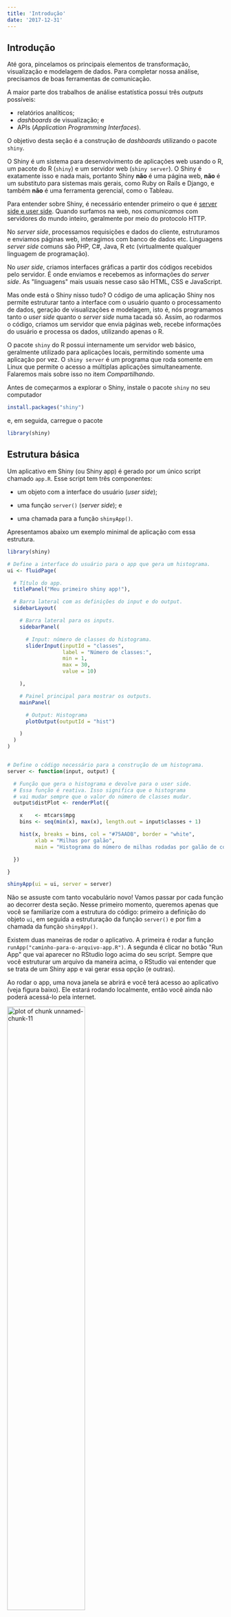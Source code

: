 ```yaml
---
title: 'Introdução'
date: '2017-12-31'
---
```







## Introdução

Até gora, pincelamos os principais elementos de transformação, visualização e modelagem de dados. Para completar nossa análise, precisamos de boas ferramentas de comunicação.

A maior parte dos trabalhos de análise estatística possui três *outputs* possíveis: 

- relatórios analíticos;
- *dashboards* de visualização; e
- APIs (*Application Programming Interfaces*).

O objetivo desta seção é a construção de *dashboards* utilizando o pacote `shiny`.

O Shiny é um sistema para desenvolvimento de aplicações web usando o R, um pacote do R (`shiny`) e um servidor web (`shiny server`). O Shiny é exatamente isso e nada mais, portanto Shiny **não** é uma página web, **não** é um substituto para sistemas mais gerais, como Ruby on Rails e Django, e também **não** é uma ferramenta gerencial, como o Tableau.

Para entender sobre Shiny, é necessário entender primeiro o que é [server side e user side](http://programmers.stackexchange.com/a/171210 "diferencas"). Quando surfamos na web, nos _comunicamos_ com servidores do mundo inteiro, geralmente por meio do protocolo HTTP.

No *server side*, processamos requisições e dados do cliente, estruturamos e enviamos páginas web, interagimos com banco de dados etc. Linguagens *server side* comuns são PHP, C#, Java, R etc (virtualmente qualquer linguagem de programação).

No *user side*, criamos interfaces gráficas a partir dos códigos recebidos pelo servidor. É onde enviamos e recebemos as informações do *server side*. As "linguagens" mais usuais nesse caso são HTML, CSS e JavaScript.

Mas onde está o Shiny nisso tudo? O código de uma aplicação Shiny nos permite estruturar tanto a interface com o usuário quanto o processamento de dados, geração de visualizações e modelagem, isto é, nós programamos tanto o *user side* quanto o *server side* numa tacada só. Assim, ao rodarmos o código, criamos um servidor que envia páginas web, recebe informações do usuário e processa os dados, utilizando apenas o R.

O pacote `shiny` do R possui internamente um servidor web básico, geralmente utilizado para aplicações locais, permitindo somente uma aplicação por vez. O `shiny server` é um programa que roda somente em Linux que permite o acesso a múltiplas aplicações simultaneamente. Falaremos mais sobre isso no item *Compartilhando*.

Antes de começarmos a explorar o Shiny, instale o pacote `shiny` no seu computador


```r
install.packages("shiny")
```

e, em seguida, carregue o pacote


```r
library(shiny)
```

## Estrutura básica

Um aplicativo em Shiny (ou Shiny app) é gerado por um único script chamado `app.R`. Esse script tem três componentes:

- um objeto com a interface do usuário (*user side*);

- uma função `server()` (*server side*); e

- uma chamada para a função `shinyApp()`.

Apresentamos abaixo um exemplo minimal de aplicação com essa estrutura.


```r
library(shiny)

# Define a interface do usuário para o app que gera um histograma.
ui <- fluidPage(

  # Título do app.
  titlePanel("Meu primeiro shiny app!"),

  # Barra lateral com as definições do input e do output.
  sidebarLayout(

    # Barra lateral para os inputs.
    sidebarPanel(

      # Input: número de classes do histograma.
      sliderInput(inputId = "classes",
                  label = "Número de classes:",
                  min = 1,
                  max = 30,
                  value = 10)

    ),

    # Painel principal para mostrar os outputs.
    mainPanel(

      # Output: Histograma
      plotOutput(outputId = "hist")

    )
  )
)


# Define o código necessário para a construção de um histograma.
server <- function(input, output) {

  # Função que gera o histograma e devolve para o user side.
  # Essa função é reativa. Isso significa que o histograma
  # vai mudar sempre que o valor do número de classes mudar.
  output$distPlot <- renderPlot({

    x    <- mtcars$mpg
    bins <- seq(min(x), max(x), length.out = input$classes + 1)

    hist(x, breaks = bins, col = "#75AADB", border = "white",
         xlab = "Milhas por galão",
         main = "Histograma do número de milhas rodadas por galão de combustível.")

  })

}

shinyApp(ui = ui, server = server)
```

Não se assuste com tanto vocabulário novo! Vamos passar por cada função ao decorrer desta seção. Nesse primeiro momento, queremos apenas que você se familiarize com a estrutura do código: primeiro a definição do objeto `ui`, em seguida a estruturação da função `server()` e por fim a chamada da função `shinyApp()`.

Existem duas maneiras de rodar o aplicativo. A primeira é rodar a função `runApp("caminho-para-o-arquivo-app.R")`. A segunda é clicar no botão "Run App" que vai aparecer no RStudio logo acima do seu script. Sempre que você estruturar um arquivo da maneira acima, o RStudio vai entender que se trata de um Shiny app e vai gerar essa opção (e outras).

Ao rodar o app, uma nova janela se abrirá e você terá acesso ao aplicativo (veja figura baixo). Ele estará rodando localmente, então você ainda não poderá acessá-lo pela internet.

<img src="figures/app_minimal.png" title="plot of chunk unnamed-chunk-11" alt="plot of chunk unnamed-chunk-11" width="60%" height="60%" />

Minimize a janela e veja no seu console que a sessão do R estará ocupada rodando o aplicativo. Assim, um Shiny app terá sempre uma sessão de R rodando por trás.

Você pode interagir com o app mudando o número de classes no *slider* gerado à esquerda. Sempre que você mudar o valor, o gráfico será atualizado automaticamente.

Para encerrar o aplicativo, basta fechar a janela. Observe no console que a sessão volta a ficar disponível.

Agora que você já conhece melhor a estrutura de um Shiny app, vamos entender melhor como construí-lo, começando com a interface do usuário.




## User side

Tudo o que será apresentado ao usuário está guardado no objeto `ui`, que nada mais é do que um código HTML. Experimente rodar uma função do *user side* no console. O que você receberá será sempre um código HTML.


```r
fluidPage()
```

<!--html_preserve--><div class="container-fluid"></div><!--/html_preserve-->

A função `fluidPage()` utilizada como exemplo acima é utilizada pelo Shiny para criar um display que automaticamente ajusta as dimensões da janela do navegador do usuário. Os elementos da interface do usuário são então colocados dentro dessa função. Veja um exemplo:


```r
ui <- fluidPage(
  titlePanel("Título"),

  sidebarLayout(
    sidebarPanel("Painel lateral"),
    mainPanel("Painel principal")
  )
)
```

O objeto `ui` acima gerará a seguinte interface:

<img src="figures/ui1.png" title="plot of chunk unnamed-chunk-14" alt="plot of chunk unnamed-chunk-14" width="60%" height="60%" />

As funções `titlePanel()` e `sidebarLayout()` são os argumentos da função `fluidPage()`. A primeira gera o título "Título", enquanto a segunda estrutura um layout com barra lateral para o app.

A função `sidebarLayout()` recebe dois argumentos: 

- `sidebarPanel()` - estrutura o painel na barra lateral; e
- `mainPanel()` - estrutura o painel principal.

Essa é uma das estruturas mais simples e populares para a interface de usuário de um Shiny app.

Note que nós criamos apenas títulos e painéis. Não há nada com o que o usuário possa interagir. Para isso, precisamos adicionar os *inputs*.

### inputs

Na prática, inputs são widgets que possibilitam a interação do usuário com o app. Eles recebem um valor escolhido pelo usuário e o envia para o *server side*. Segue uma lista dos principais inputs utilizados num Shiny app:

- `actionButton()` - botão para executar uma ação.
- `checkboxGroupInput()` - 	um grupo de *check boxes*.
- `checkboxInput()` -	um único *check box*.
- `dateInput()` -	um calendário para seleção de data.
- `dateRangeInput()` -	um par de calendários para escolher um intervalo de datas.
- `fileInput()` -	uma ferramenta para auxiliar o upload de arquivos.
- `numericInput()` -	Um campo para enviar números.
- `radioButtons()` -	Um conjunto de botões para seleção.
- `selectInput()` -	Um *select box* com um conjunto de opções.
- `sliderInput()` -	Um slider.
- `textInput()` -	Um campo para enviar texto.

No nosso primeiro exemplo, no item anterior, nós utilizamos um `sliderInput()` para interagir com o número de classes do histograma.


```r
ui <- fluidPage(

    titlePanel("Meu primeiro shiny app!"),

  sidebarLayout(
    sidebarPanel(
      sliderInput(inputId = "classes",
                  label = "Número de classes:",
                  min = 1,
                  max = 30,
                  value = 10)
    ),

    mainPanel(
      plotOutput(outputId = "hist")
    )
  )
)
```

Repare que a função `sliderInput()` recebe alguns argumentos. O mais importante é o `inputId=`. Esse argumento definirá o nome que usaremos para chamar esse input dentro do server. O argumento `label=` recebe o texto que aparecerá no widget, ajudando o usuário a entender o que o input controla. 

Cada input terá argumentos específicos da própria função. Assim, se você nunca usou um determinado input, procure no `help()` da função quais são os argumentos que ela recebe. No caso da `sliderInput()`, podemos controlar o valor mínimo do slider (`min = 1`), o valor máximo (`max = 30`) e o valor padrão (`value = 10`).

Agora que já sabemos como enviar objetos para o *server side*, vamos ver como receber as suas saídas.

### outputs

No exemplo do histograma, o input do nosso app era o número de classes e o output era o próprio histograma. Veja que no objeto `ui` temos o seguinte código:


```r
mainPanel(
      plotOutput(outputId = "distPlot")
    )
```

Isso quer dizer que vamos receber um output do tipo "plot" (gráfico) do servidor e colocá-lo dentro do `mainPanel()`. 

Da mesma forma que há uma função para cada tipo de input, há uma função para cada tipo de output:

- `dataTableOutput()` -	para data frames.
- `htmlOutput()` ou `uiOutput()` - para código HTML.
- `imageOutput()` - para imagens.
- `plotOutput()` - para gráficos.
- `tableOutput()` - para tabelas.
- `textOutput()` - para textos.
- `verbatimTextOutput()` - para textos não-formatados.

Assim como as funções de input, funções de output recebem um argumento de identificação, o `outputId=`. Esse argumento recebe uma string que representa o nome utilizado no *server side* para se referir a esse output. Consulte o `help()` de cada função para saber mais sobre os argumentos adicionais.

Criados os inputs e outputs do app, agora precisamos manipulá-los no *server side*. Vamos ver como fazer isso.



## Server side

Com a interface do usuário estruturada, precisamos agora implementar a função `server()`. Nela, colocaremos as instruções para gerar os outputs que nós vemos no *user side* a partir dos valores dos inputs que o usuário escolher.

A primeira coisa que precisamos fazer é defini-la. A função `server()` será sempre uma função que recebe dois argumentos: `input` e `output`. 


```r
server <- function(input, output) {
  
  # Código
  
}
```

A partir daí, precisamos seguir três regras:

1. Todos os outputs estão numa lista chamada `output`. Assim, como no exemplo do histograma nós chamamos o gráfico de `hist`, para nos referirmos a ele no *server side* utilizaremos `output$hist`.

2. Os outputs devem ser construídos com funções `render_()`. Existe uma função `render_()` para cada tipo de objeto. As principais são:

- `renderDataTable()` - data frames.
- `renderImage()` -	imagens.
- `renderPlot()` - gráficos.
- `renderPrint()` - qualquer printed output.
- `renderTable()` - data frames, matrizes, e outras estruturas em forma de tabela.
- `renderText()` - strings.
- `renderUI()` - um elemento do UI ou HTML.

O argumento dessas funções será sempre um bloco de código, usado para gerar o output desejado. Repare que para gerar o histograma, utilizamos a função `renderPlot()`.

3. Da mesma forma que os outputs, todos os inputs estão numa lista chamada `input`. Assim, para acessar o valor escolhido para o número de classes no exemplo do histograma, utilizaremos `input$classes`.

Agora já conseguimos entender o código do nosso exemplo.


```r
server <- function(input, output) {

  output$distPlot <- renderPlot({

    x    <- mtcars$mpg
    bins <- seq(min(x), max(x), length.out = input$classes + 1)

    hist(x, breaks = bins, col = "#75AADB", border = "white",
         xlab = "Milhas por galão",
         main = "Histograma do número de milhas rodadas por galão de combustível.")

  })

}
```

Repare nas `{}` dentro da função `renderPlot()`. Elas permitem que qualquer estrutura de código possa ser passada como argumento. Podemos então pular linhas e indentar nosso código normalmente dentro das funções `render_()`.

Sempre que você usar um input dentro de uma função `render_()`, o seu output se tornará reativo ao valor do input. Isso significa que, sempre que o usuário mudar o valor do input, o Shiny atualizará automaticamente o valor dentro da lista e também todas as funções `render_()` que dependam dele.

No nosso exemplo, sempre que o usuário mudar o número de classes no *slider*, o aplicativo atualizará o valor de `input$classes` e rodará novamente o código dentro da função `renderPlot()`. Assim, o objeto `output$hist` será atualizado.

A reatividade é um princípio essencial dentro do Shiny, e saber usá-la é primordial para que o aplicativo funcione corretamente e de forma eficiente. A seguir, exploraremos mais a fundo esse conceito e apresentaremos funções que auxiliam a manipular a reatividade.




## Reatividade

Para entender melhor como funciona a reatividade no Shiny, podemos pensar em uma fórmula do Excel. Se colocamos uma fórmula na célula A1 que utiliza as células B1 e C1, sempre que atualizarmos os valores de B1 e C1, o valor em A1 será automaticamente atualizado.

No Shiny, a ideia é exatamente a mesma. A diferença é que em vez de células, temos inputs e outputs. 

O fluxo de reatividade será sempre conduzido por valores e funções reativas. Os objetos dentro da lista `input` são os principais objetos reativos e as funções `render_()` são as principais funções reativas. 

Um fluxo básico seria o seguinte:

1. O usuário altera o valor do input `x`.
2. O valor reativo `input$x` é invalidado.
3. Toda função reativa que depender de `input$x` é notificada.
4. Essas funções verificam qual é o novo valor de `input$x` e atualizam suas saídas.

**Lembre-se**: valores reativos só trabalham com funções reativas. Tente, por exemplo, colocar um valor reativo dentro de uma função não-reativa.


```r
library(shiny)

ui <- fluidPage(
  sidebarLayout(
    sidebarPanel(
      numericInput(inputId = "num",
                   label = "Número  de observações",
                   value = 100)
    ),
    mainPanel(plotOutput(outputId = "hist"))
  )
)

server <- function(input, output) {
  
  hist(rnorm(input$num))
  
}

shinyApp(ui = ui, server = server)
```

Você receberá uma mensagem do tipo:

```
Error in .getReactiveEnvironment()\$currentContext() : 
  Operation not allowed without an active reactive context. (You tried to do something that can only be done from inside a reactive expression or observer.)
```
A forma correta seria usar a função `renderPlot()`.


```r
library(shiny)

ui <- fluidPage(
  sidebarLayout(
    sidebarPanel(
      numericInput(inputId = "num",
                   label = "Número  de observações",
                   value = 100)
    ),
    mainPanel(plotOutput(outputId = "hist"))
  )
)

server <- function(input, output) {
  
  output$hist <- renderPlot({hist(rnorm(input$num))})
  
}

shinyApp(ui = ui, server = server)
```

O Shiny disponibiliza funções para manipular a reatividade, alterando o fluxo básico apresentado acima.

- `reactive()` - Usada para criar objetos reativos. Elas funcionam tal como as funções `render_()`, mas não geram outputs para o *user side*.

- `isolate()` - Usada para inserir valores reativos dentro de funções reativas sem criar um fluxo de reatividade.

- `observeEvent()` - Usada como um gatilho para rodar código dentro do servidor. Esse código se refere a alguma ação, como imprimir uma mensagem no console ou salvar um arquivo. Geralmente usada com a função `actionButton()`, que criam botões de ação no *user side*. A função recebe um valor reativo e um bloco de código. Ela rodará o código sempre que o valor reativo especificado for atualizado. Valores reativos dentro do código que não o especificado funcionarão como se estivesse com `isolate()`.

- `observe()` - Também usada como um gatilho para rodar código no servidor, mas, diferentemente da `observeEvent()`, vai responder a qualquer valor reativo que estiver dentro do código. 

- `eventReactive()` - Funciona como a `oberserveEvent()`, mas em vez de executar uma ação, essa função é utilizada para criar valores reativos condicionados à atualização do valor reativo especificado como argumento. 
- `reactiveValues()` - Cria uma lista de valores reativos que podem ser manipulados no código.

A melhor dica para orientar a utilização dessas funções é fazer com que o seu código rode o menor número de vezes possível. Em um app complexo, saber o que deve ser ou não reativo pode não ser trivial. Por isso, o domínio desse conceito e dessas funções é importante para que o seu aplicativo seja eficiente, principalmente quando ele for ser utilizado por várias pessoas ao mesmo tempo.

Acesse o `help()` para mais informações sobre essas funções. Um tutorial muito mais completo sobre reatividade está disponível na [página do Shiny no site do Rstudio](https://shiny.rstudio.com/tutorial/written-tutorial/lesson6/).



## Costumizando aparência

Como já vimos na introdução desta seção, o objeto `ui` nada mais é do que um código em HTML estruturado pela função `fluidPage()`.

Quem conhece um pouco de HTML sabe que adicionamos conteúdo estático a uma página web a partir de tags. 

```
<div class = "container-fluid">
  <h1> Título </h1>
  <p style = "font-family: import">
    Veja exemplos de aplicativos na
    <a href = "https://shiny.rstudio.com/gallery/"> Shiny Gallery </a>
  </p>
</div>
```
Não se preocupe em entender o código acima. Ele é apenas um exemplo de como as tags funcionam no HTML. Veja, por exemplo, que a tag `<h1>` é utilizada para criar um título, a tag `<p>` cria parágrafos e a tag `<a>` cria hiperlinks. A tag `<div>` cria seções dentro da página com um mesmo estilo ou formato.

No Shiny, também podemos trabalhar com tags utilizando a função `tags()`. Essa função, na verdade, é uma lista de funções que mimetizam as tags do HTML. Veja as principais:

`tags$h1()` - Cria um título.
`tags$a()` - Cria um hiperlink.
`tags$p()` - Cria um parágrafo.
`tags$em()` - Formata o texto em itálico.
`tags$code()` - Formata o texto em código. 
`tags$strong()` - Formata o texto em negrito.
`tags$br()` - Pula uma linha.
`tags$hr()` - Cria uma linha horizontal.
`tags$img()` - Adiciona uma imagem (é preciso salvá-la em um subdiretório chamado `www`).


```r
library(shiny)

ui <- fluidPage(
  tags$h1("Utilizando tags no Shiny"),
  tags$hr(),
  h3("Uma visão geral"),
  br(),
  tags$p("O", strong("Shiny"), "permite a utilização de", tags$em("tags"),
         "assim como fazemons em", tags$code("HTML"), ".")
)

server <- function(input, output) {

}

shinyApp(ui, server)
```

<img src="figures/app-tags.png" title="plot of chunk unnamed-chunk-22" alt="plot of chunk unnamed-chunk-22" width="60%" height="60%" />


Algumas dessas funções vêm com um `wrapper` do tipo `nome-da-tag()`. Por exemplo, as funções `tags$h1()` e `h1()` são equivalentes.

Se você for bom em programação web, é possível escrever o objeto `ui` diretamente em HTML. Para passar código em HTML diretamente para a função `fluidPage()`, utilize a função `HTML()`.

Uma outra forma de customizar a aparência do seu app é alterar o layout da página. 

A página de um Shiny app tem sempre três dimensões: altura, largura e profundidade. Utilizando a função `fluidPage()`, a altura e a profundidade são variáveis, isto é, você pode controlá-las à vontade, mas a largura é fixa, formando um grid de 12 unidades. Essa unidades são adimensionais, o que significa que o app sempre vai se redimensionar para se ajustar a qualquer tela, sem criar uma barra de rolagem horizontal.

Para alterar o layout da página, você precisa usar as funções de layout:

- `fluidRow()` - Orienta a posição dos objetos dentro de uma mesma linha.
- `column()` - Orienta a posição dos objetos dentro de uma mesma coluna.
- `fixedPage()` - Usada no lugar da `fluidPage()`. Ela limita o seu comprimento em 940px em uma tela padrão e 724px ou 1170px em telas menores ou maiores respectivamente.
- `fixedRow()` - Usada no lugar de `fluidRow()` dentro da função `fixedPage()`.
- `navbarPage()` - Cria um layout de navegação por abas. Cada aba representa um nível de profundidade do aplicativo.
- `dashboardPage()` - Função do pacote `shinydashboad`. Usada para criar dashboards com o Shiny.


```r
library(shiny)

ui <- fluidPage(
  fluidRow(
    titlePanel("Modificando o layout do app"),
    column(3,
           h3("Coluna de tamanho 3"),
           sliderInput(inputId = "slider",
                       label = "Um slider",
                       min = 1,
                       max = 30,
                       value = 20)),
    column(6,
           h3("Coluna de tamanho 9"),
           radioButtons(inputId = "botao",
                        label = "Escolha",
                        choices = c("Sim", "Não"))),
    column(3,
           h3("Coluna de tamanho 3"),
           tags$p("A largura da página é um grid de tamanho 12."))
  ),
  fluidRow(
    tags$a("Interact. Analyze.
           Communicate. Take a fresh,
           interactive approach to telling
           your data story with Shiny. Let users interact with
           your data and your analysis. And do it all with R.
           Shiny is an R package that makes it easy to build
           interactive web apps straight from R.
           You can host standalone apps on a webpage or embed
           them in R Markdown documents or build dashboards.
           You can also extend your Shiny apps with CSS themes,
           htmlwidgets, and JavaScript actions.",
           href = "https://shiny.rstudio.com/")
  )
)

server <- function(input, output) {

}

shinyApp(ui, server)

```

<img src="figures/app-layout.png" title="plot of chunk unnamed-chunk-24" alt="plot of chunk unnamed-chunk-24" width="60%" height="60%" />

A profundidade em um Shiny app é acessada utilizando abas e painéis. As principais funções para trabalhar com essa feature são: `wellPanel()`, `tabPanel()`,  `tabsetPanel()` e `navlistPanel()`.

Deixamos como exercício entender a utilização de cada uma dessas funções. Lembre-se sempre de olhar o `help()` e visitar o [tutorial completo do Shiny](https://shiny.rstudio.com/tutorial/) no site do RStudio.

Também é possível trabalhar com CSS dentro do Shiny. Por padrão, o Shiny usa o framework [Bootstrap³](getbootstrap.com). Se você quiser usar um arquivo `.css` próprio, você precisa colocá-lo em um subdiretório chamado `www` e especificar o nome do arquivo no argumento `theme=` das funções `fluidPage()` ou `fixedPage()`.

Há outras duas formas de alterar o CSS. A primeira é utilizar a função `tags$style()` para alterar o CSS global. A segunda é modificar o argumento `style=` dentro das funções `tags$_()`. Assista a última parte [desse vídeo tutorial](https://shiny.rstudio.com/tutorial/) para mais informações.
   



## Compartilhando

Para compartilhar o seu app online, o Shiny oferece duas opções: o Shiny Server e o shinyapps.io. Veja a seguir mais detalhes sobre cada uma dessas opções.

**Nota**: independente da opção escolhida, para o compartilhamento online funcionar, o script com o código precisa ter o nome `app.R`.

### Shiny Server

O Shiny Server é um programa *backend* gratuito que monta um servidor web em linux feito para hospedar aplicativos em Shiny.

Para download, instruções de uso e mais informações, acesse o site: https://www.rstudio.com/products/shiny/shiny-server/.

O Shiny Server também tem uma versão paga, o [Shiny Server Pro](https://www.rstudio.com/products/shiny-server-pro/), que disponibiliza ferramentas de segurança, performance, gerencialmente e suporte.

### shinyapps.io

O shinyapps.io é um sistema do RStudio (que envolve tanto um pacote do R como uma página web) para a hospedagem de aplicativos em Shiny. As vantagens de se usar esse serviço são as seguintes:

- Você não vai precisar contratar um serviço de hospedagem nem configurar um servidor Linux.

- Ele é escalável, isto é, quando muita gente começa a usar o seu app, o servidor vai alocar mais processamento automaticamente para não perder performance.

- É seguro, fácil de usar e tem um versão gratuita.

Para começar a usar o shinyapps.io, você precisa:

**1.** Instalar o pacote `rsconnect`.


```r
devtools::install_github("rstudio/rsconnect")
```

**2.** Criar uma conta no [shinyapps.io](shinyapps.io).

**3.** No RStudio, rodar o app e clicar em *Publish*.

<img src="figures/app-publish.png" title="plot of chunk unnamed-chunk-26" alt="plot of chunk unnamed-chunk-26" width="60%" height="60%" />

Basta seguir as instruções e em alguns minutos você receberá um link para acessar o seu app online. Assim, tudo o que uma pessoa precisará para acessá-lo é um navegador web.

Para mais informações, acesse o [guia do usuário do shinyapps.io](http://docs.rstudio.com/shinyapps.io/).





